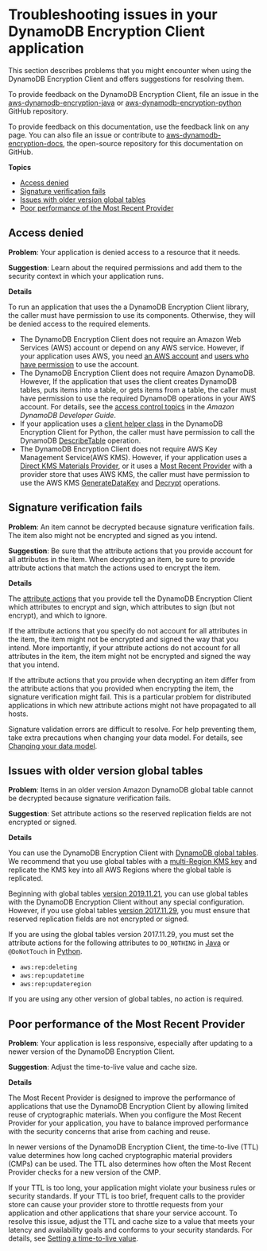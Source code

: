 # Troubleshooting issues in your DynamoDB Encryption Client application<a name="troubleshooting"></a>

This section describes problems that you might encounter when using the DynamoDB Encryption Client and offers suggestions for resolving them\.

To provide feedback on the DynamoDB Encryption Client, file an issue in the [aws\-dynamodb\-encryption\-java](https://github.com/aws/aws-dynamodb-encryption-java/) or [aws\-dynamodb\-encryption\-python](https://github.com/aws/aws-dynamodb-encryption-python/) GitHub repository\.

To provide feedback on this documentation, use the feedback link on any page\. You can also file an issue or contribute to [aws\-dynamodb\-encryption\-docs](https://github.com/awsdocs/aws-dynamodb-encryption-docs/), the open\-source repository for this documentation on GitHub\.

**Topics**
+ [Access denied](#kms-permissions)
+ [Signature verification fails](#change-data-model)
+ [Issues with older version global tables](#fix-global-tables)
+ [Poor performance of the Most Recent Provider](#mrp-ttl-delay)

## Access denied<a name="kms-permissions"></a>

**Problem**: Your application is denied access to a resource that it needs\.

**Suggestion**: Learn about the required permissions and add them to the security context in which your application runs\.

**Details**

To run an application that uses the a DynamoDB Encryption Client library, the caller must have permission to use its components\. Otherwise, they will be denied access to the required elements\. 
+ The DynamoDB Encryption Client does not require an Amazon Web Services \(AWS\) account or depend on any AWS service\. However, if your application uses AWS, you need [an AWS account](https://aws.amazon.com/premiumsupport/knowledge-center/create-and-activate-aws-account/) and [users who have permission](https://docs.aws.amazon.com/IAM/latest/UserGuide/getting-started_create-admin-group.html) to use the account\.
+ The DynamoDB Encryption Client does not require Amazon DynamoDB\. However, If the application that uses the client creates DynamoDB tables, puts items into a table, or gets items from a table, the caller must have permission to use the required DynamoDB operations in your AWS account\. For details, see the [access control topics](https://docs.aws.amazon.com/amazondynamodb/latest/developerguide/access-control-overview.html) in the *Amazon DynamoDB Developer Guide*\.
+ If your application uses a [client helper class](python-using.md#python-helpers) in the DynamoDB Encryption Client for Python, the caller must have permission to call the DynamoDB [DescribeTable](https://docs.aws.amazon.com/amazondynamodb/latest/APIReference/API_DescribeTable.html) operation\.
+ The DynamoDB Encryption Client does not require AWS Key Management Service\(AWS KMS\)\. However, if your application uses a [Direct KMS Materials Provider](direct-kms-provider.md), or it uses a [Most Recent Provider](most-recent-provider.md) with a provider store that uses AWS KMS, the caller must have permission to use the AWS KMS [GenerateDataKey](https://docs.aws.amazon.com/kms/latest/APIReference/API_GenerateDataKey.html) and [Decrypt](https://docs.aws.amazon.com/kms/latest/APIReference/API_Decrypt.html) operations\.

## Signature verification fails<a name="change-data-model"></a>

**Problem**: An item cannot be decrypted because signature verification fails\. The item also might not be encrypted and signed as you intend\.

**Suggestion**: Be sure that the attribute actions that you provide account for all attributes in the item\. When decrypting an item, be sure to provide attribute actions that match the actions used to encrypt the item\.

**Details**

The [attribute actions](concepts.md#attribute-actions) that you provide tell the DynamoDB Encryption Client which attributes to encrypt and sign, which attributes to sign \(but not encrypt\), and which to ignore\. 

If the attribute actions that you specify do not account for all attributes in the item, the item might not be encrypted and signed the way that you intend\. More importantly, if your attribute actions do not account for all attributes in the item, the item might not be encrypted and signed the way that you intend\. 

If the attribute actions that you provide when decrypting an item differ from the attribute actions that you provided when encrypting the item, the signature verification might fail\. This is a particular problem for distributed applications in which new attribute actions might not have propagated to all hosts\.

Signature validation errors are difficult to resolve\. For help preventing them, take extra precautions when changing your data model\. For details, see [Changing your data model](data-model.md)\.

## Issues with older version global tables<a name="fix-global-tables"></a>

**Problem**: Items in an older version Amazon DynamoDB global table cannot be decrypted because signature verification fails\.

**Suggestion**: Set attribute actions so the reserved replication fields are not encrypted or signed\.

**Details**

You can use the DynamoDB Encryption Client with [DynamoDB global tables](https://docs.aws.amazon.com/amazondynamodb/latest/developerguide/GlobalTables.html)\. We recommend that you use global tables with a [multi\-Region KMS key](https://docs.aws.amazon.com/kms/latest/developerguide/multi-region-keys-overview.html) and replicate the KMS key into all AWS Regions where the global table is replicated\.

Beginning with global tables [version 2019\.11\.21](https://docs.aws.amazon.com/amazondynamodb/latest/developerguide/globaltables.V2.html), you can use global tables with the DynamoDB Encryption Client without any special configuration\. However, if you use global tables [version 2017\.11\.29](https://docs.aws.amazon.com/amazondynamodb/latest/developerguide/globaltables.V1.html), you must ensure that reserved replication fields are not encrypted or signed\.

If you are using the global tables version 2017\.11\.29, you must set the attribute actions for the following attributes to `DO_NOTHING` in [Java](java-using.md#attribute-actions-java) or `@DoNotTouch` in [Python](python-using.md#python-attribute-actions)\.
+ `aws:rep:deleting`
+ `aws:rep:updatetime`
+ `aws:rep:updateregion`

If you are using any other version of global tables, no action is required\.

## Poor performance of the Most Recent Provider<a name="mrp-ttl-delay"></a>

**Problem**: Your application is less responsive, especially after updating to a newer version of the DynamoDB Encryption Client\.

**Suggestion**: Adjust the time\-to\-live value and cache size\.

**Details**

The Most Recent Provider is designed to improve the performance of applications that use the DynamoDB Encryption Client by allowing limited reuse of cryptographic materials\. When you configure the Most Recent Provider for your application, you have to balance improved performance with the security concerns that arise from caching and reuse\. 

In newer versions of the DynamoDB Encryption Client, the time\-to\-live \(TTL\) value determines how long cached cryptographic material providers \(CMPs\) can be used\. The TTL also determines how often the Most Recent Provider checks for a new version of the CMP\. 

If your TTL is too long, your application might violate your business rules or security standards\. If your TTL is too brief, frequent calls to the provider store can cause your provider store to throttle requests from your application and other applications that share your service account\. To resolve this issue, adjust the TTL and cache size to a value that meets your latency and availability goals and conforms to your security standards\. For details, see [Setting a time\-to\-live value](most-recent-provider.md#most-recent-provider-ttl)\.